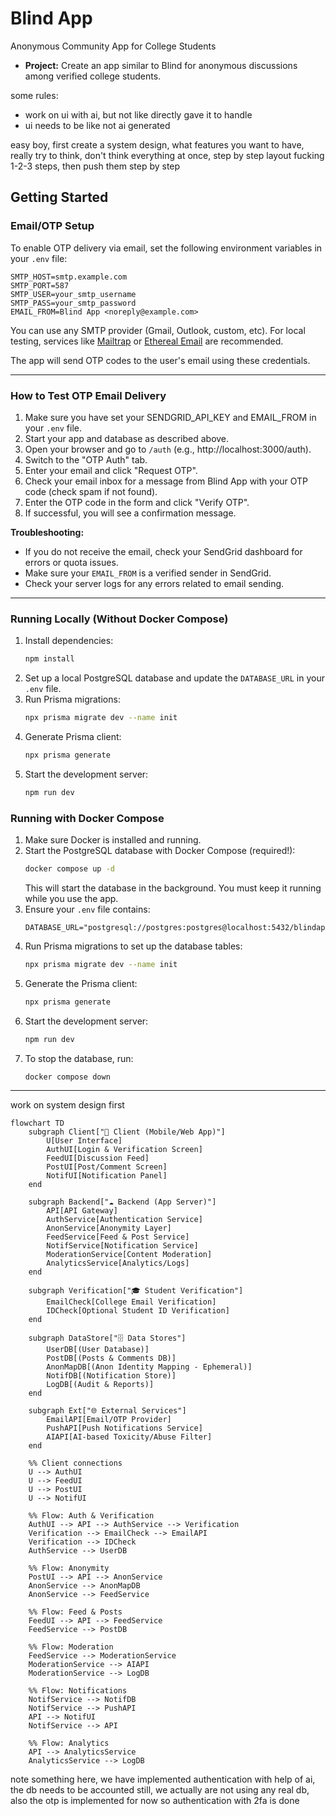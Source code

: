 # Blind App

Anonymous Community App for College Students

- **Project:** Create an app similar to Blind for anonymous discussions among verified college students.

some rules:

- work on ui with ai, but not like directly gave it to handle
- ui needs to be like not ai generated

easy boy, first create a system design, what features you want to have, really try to think, don't think everything at once, step by step
layout fucking 1-2-3 steps, then push them step by step


## Getting Started


### Email/OTP Setup

To enable OTP delivery via email, set the following environment variables in your `.env` file:

```
SMTP_HOST=smtp.example.com
SMTP_PORT=587
SMTP_USER=your_smtp_username
SMTP_PASS=your_smtp_password
EMAIL_FROM=Blind App <noreply@example.com>
```

You can use any SMTP provider (Gmail, Outlook, custom, etc). For local testing, services like [Mailtrap](https://mailtrap.io/) or [Ethereal Email](https://ethereal.email/) are recommended.


The app will send OTP codes to the user's email using these credentials.

---
### How to Test OTP Email Delivery

1. Make sure you have set your SENDGRID_API_KEY and EMAIL_FROM in your `.env` file.
2. Start your app and database as described above.
3. Open your browser and go to `/auth` (e.g., http://localhost:3000/auth).
4. Switch to the "OTP Auth" tab.
5. Enter your email and click "Request OTP".
6. Check your email inbox for a message from Blind App with your OTP code (check spam if not found).
7. Enter the OTP code in the form and click "Verify OTP".
8. If successful, you will see a confirmation message.

**Troubleshooting:**
- If you do not receive the email, check your SendGrid dashboard for errors or quota issues.
- Make sure your `EMAIL_FROM` is a verified sender in SendGrid.
- Check your server logs for any errors related to email sending.

---
### Running Locally (Without Docker Compose)

1. Install dependencies:
    ```bash
    npm install
    ```
2. Set up a local PostgreSQL database and update the `DATABASE_URL` in your `.env` file.
3. Run Prisma migrations:
    ```bash
    npx prisma migrate dev --name init
    ```
4. Generate Prisma client:
    ```bash
    npx prisma generate
    ```
5. Start the development server:
    ```bash
    npm run dev
    ```


### Running with Docker Compose

1. Make sure Docker is installed and running.
2. Start the PostgreSQL database with Docker Compose (required!):
    ```bash
    docker compose up -d
    ```
    This will start the database in the background. You must keep it running while you use the app.
3. Ensure your `.env` file contains:
    ```env
    DATABASE_URL="postgresql://postgres:postgres@localhost:5432/blindapp"
    ```
4. Run Prisma migrations to set up the database tables:
    ```bash
    npx prisma migrate dev --name init
    ```
5. Generate the Prisma client:
    ```bash
    npx prisma generate
    ```
6. Start the development server:
    ```bash
    npm run dev
    ```
7. To stop the database, run:
    ```bash
    docker compose down
    ```

---
work on system design first

```mermaid
flowchart TD
    subgraph Client["📱 Client (Mobile/Web App)"]
        U[User Interface]
        AuthUI[Login & Verification Screen]
        FeedUI[Discussion Feed]
        PostUI[Post/Comment Screen]
        NotifUI[Notification Panel]
    end

    subgraph Backend["☁️ Backend (App Server)"]
        API[API Gateway]
        AuthService[Authentication Service]
        AnonService[Anonymity Layer]
        FeedService[Feed & Post Service]
        NotifService[Notification Service]
        ModerationService[Content Moderation]
        AnalyticsService[Analytics/Logs]
    end

    subgraph Verification["🎓 Student Verification"]
        EmailCheck[College Email Verification]
        IDCheck[Optional Student ID Verification]
    end

    subgraph DataStore["🗄️ Data Stores"]
        UserDB[(User Database)]
        PostDB[(Posts & Comments DB)]
        AnonMapDB[(Anon Identity Mapping - Ephemeral)]
        NotifDB[(Notification Store)]
        LogDB[(Audit & Reports)]
    end

    subgraph Ext["🌐 External Services"]
        EmailAPI[Email/OTP Provider]
        PushAPI[Push Notifications Service]
        AIAPI[AI-based Toxicity/Abuse Filter]
    end

    %% Client connections
    U --> AuthUI
    U --> FeedUI
    U --> PostUI
    U --> NotifUI

    %% Flow: Auth & Verification
    AuthUI --> API --> AuthService --> Verification
    Verification --> EmailCheck --> EmailAPI
    Verification --> IDCheck
    AuthService --> UserDB

    %% Flow: Anonymity
    PostUI --> API --> AnonService
    AnonService --> AnonMapDB
    AnonService --> FeedService

    %% Flow: Feed & Posts
    FeedUI --> API --> FeedService
    FeedService --> PostDB

    %% Flow: Moderation
    FeedService --> ModerationService
    ModerationService --> AIAPI
    ModerationService --> LogDB

    %% Flow: Notifications
    NotifService --> NotifDB
    NotifService --> PushAPI
    API --> NotifUI
    NotifService --> API

    %% Flow: Analytics
    API --> AnalyticsService
    AnalyticsService --> LogDB

```

note something here, we have implemented authentication with help of ai, the db needs to be accounted still, we actually are not using any real db, also the otp is implemented for now
so authentication with 2fa is done